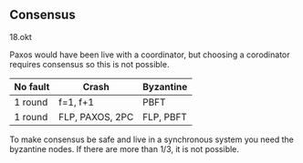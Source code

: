 ## Consensus
18.okt

Paxos would have been live with a coordinator, but choosing a corodinator requires consensus so this is not possible.


No fault | Crash          |  Byzantine
------------ | -------------         |  ---
 1 round | f=1, f+1      | PBFT
 1 round | FLP, PAXOS, 2PC  | FLP, PBFT

To make consensus be safe and live in a synchronous system you need the byzantine nodes. If there are more than 1/3, it is not possible.